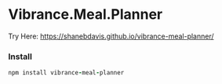 # Vibrance.Meal.Planner

Try Here: https://shanebdavis.github.io/vibrance-meal-planner/

### Install

```coffeescript
npm install vibrance-meal-planner
```